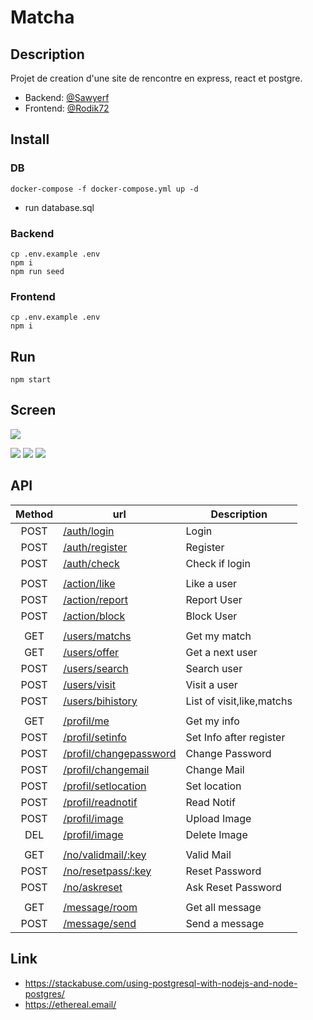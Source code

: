 # Matcha

## Description
Projet de creation d'une site de rencontre en express, react et postgre.

- Backend: [@Sawyerf](https://github.com/sawyerf)
- Frontend: [@Rodik72](https://github.com/Rodik72)


## Install
### DB
```
docker-compose -f docker-compose.yml up -d
```

- run database.sql

### Backend
```
cp .env.example .env
npm i
npm run seed
```

### Frontend
```
cp .env.example .env
npm i
```

## Run
```
npm start
```

## Screen
![](https://i.imgur.com/6jf3rUA.png)
<!--![](https://i.imgur.com/zwyRKI3.png)-->
![](https://i.imgur.com/CgPAkxK.png)
![](https://i.imgur.com/I0BRfzH.png)
![](https://i.imgur.com/3b6UD3a.png)

## API
| Method | url                         | Description              |
|:------:|-----------------------------|--------------------------|
| POST   | [/auth/login            ]() | Login                    |
| POST   | [/auth/register         ]() | Register                 |
| POST   | [/auth/check            ]() | Check if login           |
|        |                             |                          |
| POST   | [/action/like           ]() | Like a user              |
| POST   | [/action/report         ]() | Report User              |
| POST   | [/action/block          ]() | Block User               |
|        |                             |                          |
| GET    | [/users/matchs          ]() | Get my match             |
| GET    | [/users/offer           ]() | Get a next user          |
| POST   | [/users/search          ]() | Search user              |
| POST   | [/users/visit           ]() | Visit a user             |
| POST   | [/users/bihistory       ]() | List of visit,like,matchs|
|        |                             |                          |
| GET    | [/profil/me             ]() | Get my info              |
| POST   | [/profil/setinfo        ]() | Set Info after register  |
| POST   | [/profil/changepassword ]() | Change Password          |
| POST   | [/profil/changemail     ]() | Change Mail              |
| POST   | [/profil/setlocation    ]() | Set location             |
| POST   | [/profil/readnotif      ]() | Read Notif               |
| POST   | [/profil/image          ]() | Upload Image             |
| DEL    | [/profil/image          ]() | Delete Image             |
|        |                             |                          |
| GET    | [/no/validmail/:key     ]() | Valid Mail               |
| POST   | [/no/resetpass/:key     ]() | Reset Password           |
| POST   | [/no/askreset           ]() | Ask Reset Password       |
|        |                             |                          |
| GET    | [/message/room          ]() | Get all message          |
| POST   | [/message/send          ]() | Send a message           |

## Link
- https://stackabuse.com/using-postgresql-with-nodejs-and-node-postgres/
- https://ethereal.email/
